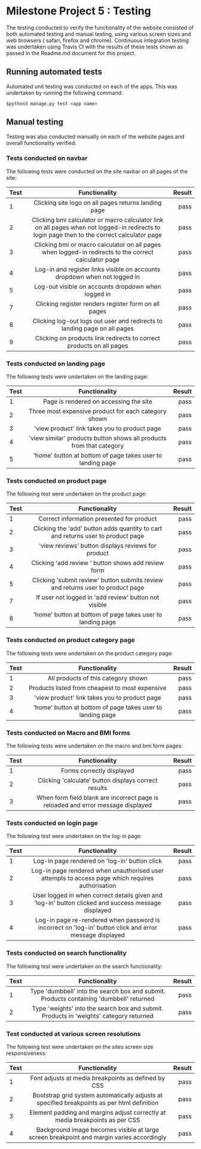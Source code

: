 # Milestone Project 5 : Testing

The testing conducted to verify the functionality of the website consisted of both automated testing and manual testing, using various screen sizes and web browsers ( safari, firefox and chrome). Continuous integration testing was undertaken using Travis CI with the results of these tests shown as passed in the Readme.md document for this project.

## Running automated tests

Automated unit testing was conducted on each of the apps. This was undertaken by running the following command:

    $python3 manage.py test <app name>


## Manual testing

Testing was also conducted manually on each of the website pages and overall functionality verified.


### Tests conducted on navbar

The following tests were conducted on the site navbar on all pages of the site:

| Test          | Functionality| Result  |
| ------------- |:--------------:| -----:|
| 1             | Clicking site logo on all pages returns landing page|pass|
| 2             | Clicking bmi calculator or macro calculator link on all pages when not logged-in redirects to login page then to the correct calculator page|pass|
|3          	|Clicking bmi or macro calculator on all pages when logged-in redirects to the correct calculator page |pass|
|4          	|Log-in and register links visible on accounts dropdown when not logged in|pass|
|5              |Log-out visible on accounts dropdown when logged in|pass|
|7              |Clicking register renders register form on all pages|pass|
|8              |Clicking log-out logs out user and redirects to landing page on all pages|pass|
|9              |Clicking on products link redirects to correct products on all pages|pass|


### Tests conducted on landing page

The following tests were undertaken on the landing page:

| Test          | Functionality| Result  |
| ------------- |:--------------:| -----:|
|1              |Page is rendered on accessing the site|pass|
|2              |Three most expensive product for each category shown|pass|
|3          	|'view product' link takes you to product page|pass|
|4          	|'view similar' products button shows all products from that category|pass|
|5              |'home' button at bottom of page takes user to landing page|pass|


### Tests conducted on product page

The following test were undertaken on the product page:

| Test          | Functionality| Result  |
| ------------- |:--------------:| -----:|
|1              |Correct information presented for product|pass|
|2              |Clicking the 'add' button adds quantity to cart and returns user to product page|pass|
|3          	|'view reviews' button displays reviews for product|pass|
|4          	|Clicking 'add review ' button shows add review form|pass|
|5              |Clicking 'submit review' button submits review and returns user to product page|pass|
|7              |If user not logged in 'add review' button not visible|pass|
|8              |'home' button at bottom of page takes user to landing page|pass|


### Tests conducted on product category page

The following tests were undertaken on the product category page:

| Test          | Functionality| Result  |
| ------------- |:--------------:| -----:|
|1              |All products of this category shown|pass|
|2              |Products listed from cheapest to most expensive|pass|
|3          	|'view product' link takes you to product page|pass|
|4              |'home' button at bottom of page takes user to landing page|pass|

### Tests conducted on Macro and BMI forms

The following tests were undertaken on the macro and bmi form pages:

| Test          | Functionality| Result  |
| ------------- |:--------------:| -----:|
|1              |Forms correctly displayed|pass|
|2              |Clicking 'calculate' button displays correct results|pass|
|3          	|When form field blank are incorrect page is reloaded and error message displayed|pass|

### Tests conducted on login page

The following test were undertaken on the log-in page:

| Test          | Functionality| Result  |
| ------------- |:--------------:| -----:|
|1              |Log-in page rendered on 'log-in' button click|pass|
|2              |Log-in page rendered when unauthorised user attempts to access page which requires authorisation|pass|
|3          	|User logged in when correct details given and 'log-in' button clicked and success message displayed|pass|
|4              |Log-in page re-rendered when password is incorrect on 'log-in' button click and error message displayed|pass|

### Tests conducted on search functionality

The following test were undertaken on the search functionality:

| Test          | Functionality| Result  |
| ------------- |:--------------:| -----:|
|1              |Type 'dumbbell' into the search box and submit. Products containing 'dumbbell' returned|pass|
|2              |Type 'weights' into the search box and submit. Products in 'weights' category returned|pass|


### Test conducted at various screen resolutions

The following test were undertaken on the sites screen size responsiveness:


| Test          | Functionality| Result  |
| ------------- |:--------------:| -----:|
|1              |Font adjusts at media breakpoints as defined by CSS|pass|
|2              |Bootstrap grid system automatically adjusts at specified breakpoints as per html definition|pass|
|3              |Element padding and margins adjust correctly at media breakpoints as per CSS|pass|
|4              |Background image becomes visible at large screen breakpoint and margin varies accordingly|pass|
